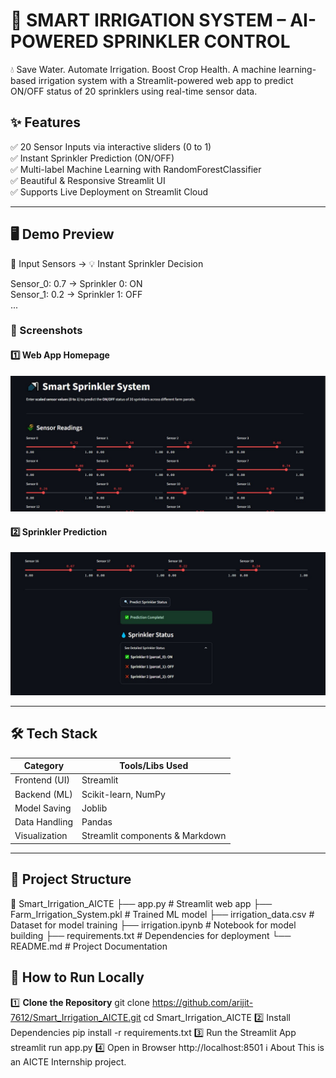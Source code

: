# 🌾 **SMART IRRIGATION SYSTEM – AI-POWERED SPRINKLER CONTROL**

💧 Save Water. Automate Irrigation. Boost Crop Health. A machine learning-based irrigation system with a Streamlit-powered web app to predict ON/OFF status of 20 sprinklers using real-time sensor data.

## ✨ Features
✅ 20 Sensor Inputs via interactive sliders (0 to 1)  
✅ Instant Sprinkler Prediction (ON/OFF)  
✅ Multi-label Machine Learning with RandomForestClassifier  
✅ Beautiful & Responsive Streamlit UI  
✅ Supports Live Deployment on Streamlit Cloud  

---

## 🖥️ Demo Preview
🎯 Input Sensors → 💡 Instant Sprinkler Decision

Sensor_0: 0.7  →  Sprinkler 0: ON  
Sensor_1: 0.2  →  Sprinkler 1: OFF  
...

### 📸 Screenshots

#### 1️⃣ Web App Homepage
![Homepage](screen/ss1.jpg)

#### 2️⃣ Sprinkler Prediction
![Prediction](screen/ss2.jpg)

---

## 🛠️ Tech Stack
| Category        | Tools/Libs Used                        |
|-----------------|----------------------------------------|
| Frontend (UI)   | Streamlit                              |
| Backend (ML)    | Scikit-learn, NumPy                     |
| Model Saving    | Joblib                                 |
| Data Handling   | Pandas                                 |
| Visualization   | Streamlit components & Markdown        |

---

## 📂 Project Structure
📁 Smart_Irrigation_AICTE
├── app.py # Streamlit web app
├── Farm_Irrigation_System.pkl # Trained ML model
├── irrigation_data.csv # Dataset for model training
├── irrigation.ipynb # Notebook for model building
├── requirements.txt # Dependencies for deployment
└── README.md # Project Documentation

## 🚀 How to Run Locally

1️⃣ **Clone the Repository**
git clone https://github.com/arijit-7612/Smart_Irrigation_AICTE.git
cd Smart_Irrigation_AICTE
2️⃣ Install Dependencies
pip install -r requirements.txt
3️⃣ Run the Streamlit App
streamlit run app.py
4️⃣ Open in Browser
http://localhost:8501
ℹ️ About
This is an AICTE Internship project.


